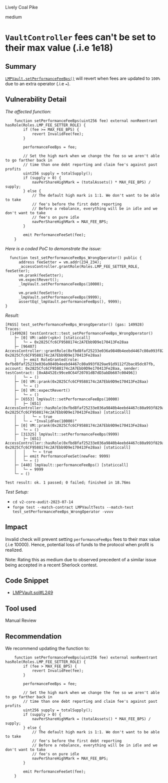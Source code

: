 Lively Coal Pike

medium

# `VaultController` fees can't be set to their max value (.i.e 1e18)
## Summary

[`LMPVault.setPerformanceFeeBps()`](https://github.com/sherlock-audit/2023-06-tokemak/blob/main/v2-core-audit-2023-07-14/src/vault/LMPVault.sol#L248-L269) will revert when fees are updated to `100%` due to an extra operator (.i.e `=`).

## Vulnerability Detail

*The affected function:*

```solidity
    function setPerformanceFeeBps(uint256 fee) external nonReentrant hasRole(Roles.LMP_FEE_SETTER_ROLE) {
        if (fee >= MAX_FEE_BPS) {
            revert InvalidFee(fee);
        }

        performanceFeeBps = fee;

        // Set the high mark when we change the fee so we aren't able to go farther back in
        // time than one debt reporting and claim fee's against past profits
        uint256 supply = totalSupply();
        if (supply > 0) {
            navPerShareHighMark = (totalAssets() * MAX_FEE_BPS) / supply;
        } else {
            // The default high mark is 1:1. We don't want to be able to take
            // fee's before the first debt reporting
            // Before a rebalance, everything will be in idle and we don't want to take
            // fee's on pure idle
            navPerShareHighMark = MAX_FEE_BPS;
        }

        emit PerformanceFeeSet(fee);
    }
```

*Here is a coded PoC to demonstrate the issue:*

```solidity
  function test_setPerformanceFeeBps_WrongOperator() public {
      address feeSetter = vm.addr(234_234);
      _accessController.grantRole(Roles.LMP_FEE_SETTER_ROLE, feeSetter);
      vm.prank(feeSetter);
      vm.expectRevert();
      _lmpVault.setPerformanceFeeBps(10000);

      vm.prank(feeSetter);
      _lmpVault.setPerformanceFeeBps(9999);
      assertEq(_lmpVault.performanceFeeBps(), 9999);
}
```

*Result:*

```solidity
[PASS] test_setPerformanceFeeBps_WrongOperator() (gas: 149928)
Traces:
  [149928] testContract::test_setPerformanceFeeBps_WrongOperator() 
    ├─ [0] VM::addr(<pk>) [staticcall]
    │   └─ ← 0x2825Cfc6CF9588174c2A7Ebb9D9e170413Fe28aa
    ├─ [96407] AccessController::grantRole(0xfbd8faf25233e036a9840b4eebd4467c80a993f829ae91d9112f2bac85dc07fb, 0x2825Cfc6CF9588174c2A7Ebb9D9e170413Fe28aa)
    │   ├─ emit RoleGranted(role: 0xfbd8faf25233e036a9840b4eebd4467c80a993f829ae91d9112f2bac85dc07fb, account: 0x2825Cfc6CF9588174c2A7Ebb9D9e170413Fe28aa, sender: testContract: [0xA8452Ec99ce0C64f20701dB7dD3abDb607c00496])
    │   └─ ← ()
    ├─ [0] VM::prank(0x2825Cfc6CF9588174c2A7Ebb9D9e170413Fe28aa)
    │   └─ ← ()
    ├─ [0] VM::expectRevert()
    │   └─ ← ()
    ├─ [6553] lmpVault::setPerformanceFeeBps(10000)
    │   ├─ [651] AccessController::hasRole(0xfbd8faf25233e036a9840b4eebd4467c80a993f829ae91d9112f2bac85dc07fb, 0x2825Cfc6CF9588174c2A7Ebb9D9e170413Fe28aa) [staticcall]
    │   │   └─ ← true
    │   └─ ← "InvalidFee(10000)"
    ├─ [0] VM::prank(0x2825Cfc6CF9588174c2A7Ebb9D9e170413Fe28aa)
    │   └─ ← ()
    ├─ [31325] lmpVault::setPerformanceFeeBps(9999)
    │   ├─ [651] AccessController::hasRole(0xfbd8faf25233e036a9840b4eebd4467c80a993f829ae91d9112f2bac85dc07fb, 0x2825Cfc6CF9588174c2A7Ebb9D9e170413Fe28aa) [staticcall]
    │   │   └─ ← true
    │   ├─ emit PerformanceFeeSet(newFee: 9999)
    │   └─ ← ()
    ├─ [440] lmpVault::performanceFeeBps() [staticcall]
    │   └─ ← 9999
    └─ ← ()

Test result: ok. 1 passed; 0 failed; finished in 18.76ms
```

*Test Setup:*

- `cd v2-core-audit-2023-07-14`
- `forge test --match-contract LMPVaultTests --match-test test_setPerformanceFeeBps_WrongOperator -vvvv`

## Impact

Invalid check will prevent setting `performanceFeeBps` fees to their max value (.i.e 10000). Hence, potential loss of funds to the protocol when profit is realized.

Note: Rating this as medium due to observed precedent of a similar issue being accepted in a recent Sherlock contest.

## Code Snippet

- [LMPVault.sol#L249](https://github.com/sherlock-audit/2023-06-tokemak/blob/main/v2-core-audit-2023-07-14/src/vault/LMPVault.sol#L249) 

## Tool used

Manual Review

## Recommendation

We recommend updating the function to:

```solidity
    function setPerformanceFeeBps(uint256 fee) external nonReentrant hasRole(Roles.LMP_FEE_SETTER_ROLE) {
        if (fee > MAX_FEE_BPS) {
            revert InvalidFee(fee);
        }

        performanceFeeBps = fee;

        // Set the high mark when we change the fee so we aren't able to go farther back in
        // time than one debt reporting and claim fee's against past profits
        uint256 supply = totalSupply();
        if (supply > 0) {
            navPerShareHighMark = (totalAssets() * MAX_FEE_BPS) / supply;
        } else {
            // The default high mark is 1:1. We don't want to be able to take
            // fee's before the first debt reporting
            // Before a rebalance, everything will be in idle and we don't want to take
            // fee's on pure idle
            navPerShareHighMark = MAX_FEE_BPS;
        }

        emit PerformanceFeeSet(fee);
    }
```
